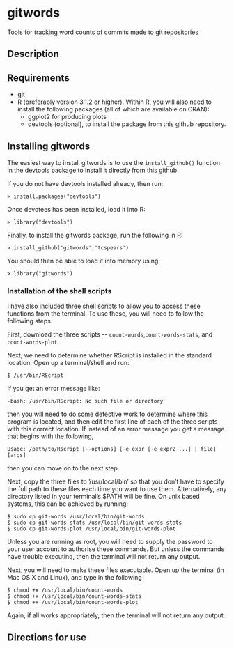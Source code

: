 # gitwords
Tools for tracking word counts of commits made to git repositories

## Description

## Requirements
* git
* R (preferably version 3.1.2 or higher). Within R, you will also need to install the following packages (all of which are available on CRAN):
  * ggplot2 for producing plots
  * devtools (optional), to install the package from this github repository.

## Installing gitwords
The easiest way to install gitwords is to use the `install_github()` function in the devtools package to install it directly from this github.

If you do not have devtools installed already, then run:
```
> install.packages("devtools")
```
Once devotees has been installed, load it into R:
```
> library("devtools")
```
Finally, to install the gitwords package, run the following in R:
```
> install_github('gitwords','tcspears')
```
You should then be able to load it into memory using:
```
> library("gitwords")
```

### Installation of the shell scripts
I have also included three shell scripts to allow you to access  these functions from the terminal. To use these, you will need to follow the following steps.

First, download the three scripts -- `count-words`,`count-words-stats`, and `count-words-plot`. 

Next, we need to determine whether RScript is installed in the standard location. Open up a terminal/shell and run:
```
$ /usr/bin/RScript
```
If you get an error message like:
```
-bash: /usr/bin/RScript: No such file or directory 
```
then you will need to do some detective work to determine where this program is located, and then edit the first line of each of the three scripts with this correct location. If instead of an error message you get a message that begins with the following, 
```
Usage: /path/to/Rscript [--options] [-e expr [-e expr2 ...] | file] [args]
```
then you can move on to the next step.

Next, copy the three files to ’/usr/local/bin’ so that you don’t have to specify the full path to these files each time you want to use them. Alternatively, any directory listed in your terminal’s $PATH will be fine. On unix based systems, this can be achieved by running:
```
$ sudo cp git-words /usr/local/bin/git-words
$ sudo cp git-words-stats /usr/local/bin/git-words-stats
$ sudo cp git-words-plot /usr/local/bin/git-words-plot
```
Unless you are running as root, you will need to supply the password to your user account to authorise these commands. But unless the commands have trouble executing, then the terminal will not return any output.

Next, you will need to make these files executable. Open up the terminal (in Mac OS X and Linux), and type in the following
```
$ chmod +x /usr/local/bin/count-words
$ chmod +x /usr/local/bin/count-words-stats
$ chmod +x /usr/local/bin/count-words-plot
```
Again, if all works appropriately, then the terminal will not return any output.

## Directions for use

